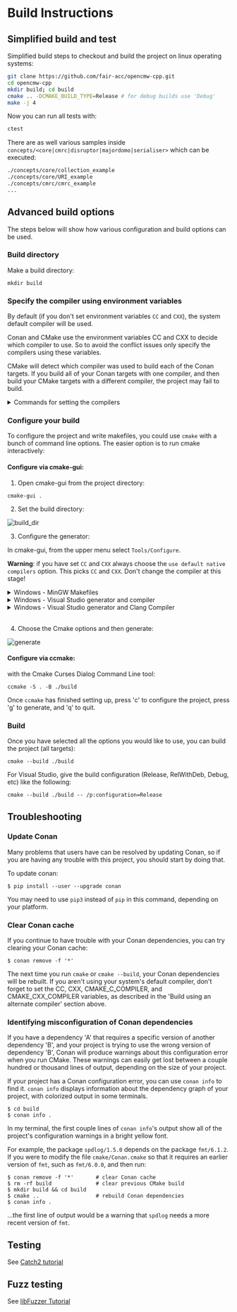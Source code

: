 # Build Instructions

## Simplified build and test

Simplified build steps to checkout and build the project on linux operating systems:

``` bash
git clone https://github.com/fair-acc/opencmw-cpp.git
cd opencmw-cpp
mkdir build; cd build
cmake .. -DCMAKE_BUILD_TYPE=Release # for debug builds use 'Debug'
make -j 4
```

Now you can run all tests with:


``` bash
ctest
```

There are as well various samples inside `concepts/<core|cmrc|disruptor|majordomo|serialiser>` which can be executed: 


``` bash
./concepts/core/collection_example
./concepts/core/URI_example
./concepts/cmrc/cmrc_example
...
```

## Advanced build options

The steps below will show how various configuration and build options can be used.

### Build directory

Make a build directory:

```
mkdir build
```

### Specify the compiler using environment variables

By default (if you don't set environment variables `CC` and `CXX`), the system
default compiler will be used.

Conan and CMake use the environment variables CC and CXX to decide which
compiler to use. So to avoid the conflict issues only specify the compilers
using these variables.

CMake will detect which compiler was used to build each of the Conan targets. If
you build all of your Conan targets with one compiler, and then build your CMake
targets with a different compiler, the project may fail to build.

<details>
<summary>Commands for setting the compilers </summary>

- Debian/Ubuntu/MacOS:

  Set your desired compiler (`clang`, `gcc`, etc):

    - Temporarily (only for the current shell)

      Run one of the followings in the terminal:

        - clang

              CC=clang CXX=clang++

        - gcc

              CC=gcc CXX=g++

    - Permanent:

      Open `~/.bashrc` using your text editor:

          gedit ~/.bashrc

      Add `CC` and `CXX` to point to the compilers:

          export CC=clang
          export CXX=clang++

      Save and close the file.

- Windows:

    - Permanent:

      Run one of the followings in PowerShell:

        - Visual Studio generator and compiler (cl)

              [Environment]::SetEnvironmentVariable("CC", "cl.exe", "User")
              [Environment]::SetEnvironmentVariable("CXX", "cl.exe", "User")
              refreshenv

          Set the architecture using
          [vsvarsall](https://docs.microsoft.com/en-us/cpp/build/building-on-the-command-line?view=vs-2019#vcvarsall-syntax):

              vsvarsall.bat x64

        - clang

              [Environment]::SetEnvironmentVariable("CC", "clang.exe", "User")
              [Environment]::SetEnvironmentVariable("CXX", "clang++.exe", "User")
              refreshenv

        - gcc

              [Environment]::SetEnvironmentVariable("CC", "gcc.exe", "User")
              [Environment]::SetEnvironmentVariable("CXX", "g++.exe", "User")
              refreshenv

    - Temporarily (only for the current shell):

          $Env:CC="clang.exe"
          $Env:CXX="clang++.exe"

</details>

### Configure your build

To configure the project and write makefiles, you could use `cmake` with a bunch
of command line options. The easier option is to run cmake interactively:

#### **Configure via cmake-gui**:

1. Open cmake-gui from the project directory:

```
cmake-gui .
```

2. Set the build directory:

![build_dir](https://user-images.githubusercontent.com/16418197/82524586-fa48e380-9af4-11ea-8514-4e18a063d8eb.jpg)

3. Configure the generator:

In cmake-gui, from the upper menu select `Tools/Configure`.

**Warning**: if you have set `CC` and `CXX` always choose the
`use default native compilers` option. This picks `CC` and `CXX`. Don't change
the compiler at this stage!

<details>
<summary>Windows - MinGW Makefiles</summary>

Choose MinGW Makefiles as the generator:

<img src="https://user-images.githubusercontent.com/16418197/82769479-616ade80-9dfa-11ea-899e-3a8c31d43032.png" alt="mingw">

</details>

<details>
<summary>Windows - Visual Studio generator and compiler</summary>

You should have already set `C` and `CXX` to `cl.exe`.

Choose "Visual Studio 16 2019" as the generator:

<img src="https://user-images.githubusercontent.com/16418197/82524696-32502680-9af5-11ea-9697-a42000e900a6.jpg" alt="default_vs">

</details>

<details>

<summary>Windows - Visual Studio generator and Clang Compiler</summary>

You should have already set `C` and `CXX` to `clang.exe` and `clang++.exe`.

Choose "Visual Studio 16 2019" as the generator. To tell Visual studio to use
`clang-cl.exe`:

- If you use the LLVM that is shipped with Visual Studio: write `ClangCl` under
  "optional toolset to use".

<img src="https://user-images.githubusercontent.com/16418197/82781142-ae60ac00-9e1e-11ea-8c77-222b005a8f7e.png" alt="visual_studio">

- If you use an external LLVM: write
  [`LLVM_v142`](https://github.com/zufuliu/llvm-utils#llvm-for-visual-studio-2017-and-2019)
  under "optional toolset to use".

<img src="https://user-images.githubusercontent.com/16418197/82769558-b3136900-9dfa-11ea-9f73-02ab8f9b0ca4.png" alt="visual_studio">

</details>
<br/>

4. Choose the Cmake options and then generate:

![generate](https://user-images.githubusercontent.com/16418197/82781591-c97feb80-9e1f-11ea-86c8-f2748b96f516.png)

#### **Configure via ccmake**:

with the Cmake Curses Dialog Command Line tool:

    ccmake -S . -B ./build

Once `ccmake` has finished setting up, press 'c' to configure the project, press
'g' to generate, and 'q' to quit.

### Build

Once you have selected all the options you would like to use, you can build the
project (all targets):

    cmake --build ./build

For Visual Studio, give the build configuration (Release, RelWithDeb, Debug,
etc) like the following:

    cmake --build ./build -- /p:configuration=Release

## Troubleshooting

### Update Conan

Many problems that users have can be resolved by updating Conan, so if you are
having any trouble with this project, you should start by doing that.

To update conan:

    $ pip install --user --upgrade conan

You may need to use `pip3` instead of `pip` in this command, depending on your
platform.

### Clear Conan cache

If you continue to have trouble with your Conan dependencies, you can try
clearing your Conan cache:

    $ conan remove -f '*'

The next time you run `cmake` or `cmake --build`, your Conan dependencies will
be rebuilt. If you aren't using your system's default compiler, don't forget to
set the CC, CXX, CMAKE_C_COMPILER, and CMAKE_CXX_COMPILER variables, as
described in the 'Build using an alternate compiler' section above.

### Identifying misconfiguration of Conan dependencies

If you have a dependency 'A' that requires a specific version of another
dependency 'B', and your project is trying to use the wrong version of
dependency 'B', Conan will produce warnings about this configuration error when
you run CMake. These warnings can easily get lost between a couple hundred or
thousand lines of output, depending on the size of your project.

If your project has a Conan configuration error, you can use `conan info` to
find it. `conan info` displays information about the dependency graph of your
project, with colorized output in some terminals.

    $ cd build
    $ conan info .

In my terminal, the first couple lines of `conan info`'s output show all of the
project's configuration warnings in a bright yellow font.

For example, the package `spdlog/1.5.0` depends on the package `fmt/6.1.2`. If
you were to modify the file `cmake/Conan.cmake` so that it requires an earlier
version of `fmt`, such as `fmt/6.0.0`, and then run:

    $ conan remove -f '*'       # clear Conan cache
    $ rm -rf build              # clear previous CMake build
    $ mkdir build && cd build
    $ cmake ..                  # rebuild Conan dependencies
    $ conan info .

...the first line of output would be a warning that `spdlog` needs a more recent
version of `fmt`.

## Testing

See
[Catch2 tutorial](https://github.com/catchorg/Catch2/blob/master/docs/tutorial.md)

## Fuzz testing

See
[libFuzzer Tutorial](https://github.com/google/fuzzing/blob/master/tutorial/libFuzzerTutorial.md)
